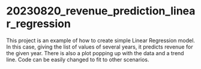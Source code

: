 # 20230820_revenue_prediction_linear_regression
This project is an example of how to create simple Linear Regression model.
In this case, giving the list of values of several years, it predicts revenue for the given year.
There is also a plot popping up with the data and a trend line.
Code can be easily changed to fit to other scenarios.
